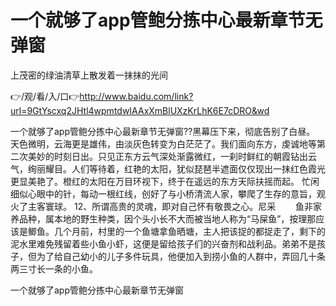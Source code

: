 # 一个就够了app管鲍分拣中心最新章节无弹窗
上茂密的绿油清草上散发着一抹抹的光间

👉/观/看/入/口👉http://www.baidu.com/link?url=9GtYscxq2JHtl4wpmtdwIAAxXmBlUXzKrLhK6E7cDRO&wd

一个就够了app管鲍分拣中心最新章节无弹窗??黑幕压下来，彻底告别了白昼。
天色微明，云海更是雄伟，由淡灰色转变为白茫茫了。我们面向东方，虔诚地等第二次美妙的时刻日出。只见正东方云气深处渐露微红，一刹时鲜红的朝霞钻出云气，绚丽耀目。人们等待着，红艳的太阳，犹似琵琶半遮面仅仅现出一抹红色霞光更显美艳了。橙红的太阳在万目环视下，终于在遥远的东方天际扶摇而起。
忙闲细似心眼中的针，每动一根红线，创好了与小桥清流人家，攀爬了生存的意旨，观火了主客寰球。
	12、所谓高贵的灵魂，即对自己怀有敬畏之心。尼采
　　鱼非家养品种，属本地的野生种类，因个头小长不大而被当地人称为“马屎鱼”，按理那应该是鲫鱼。几个月前，村里的一个鱼塘拿鱼晒塘，主人把该捉的都捉走了，剩下的泥水里难免残留着些小鱼小虾，这便是留给孩子们的兴奋剂和战利品。弟弟不是孩子，但为了给自己幼小的儿子多件玩具，他便加入到捞小鱼的人群中，弄回几十条两三寸长一条的小鱼。

一个就够了app管鲍分拣中心最新章节无弹窗
